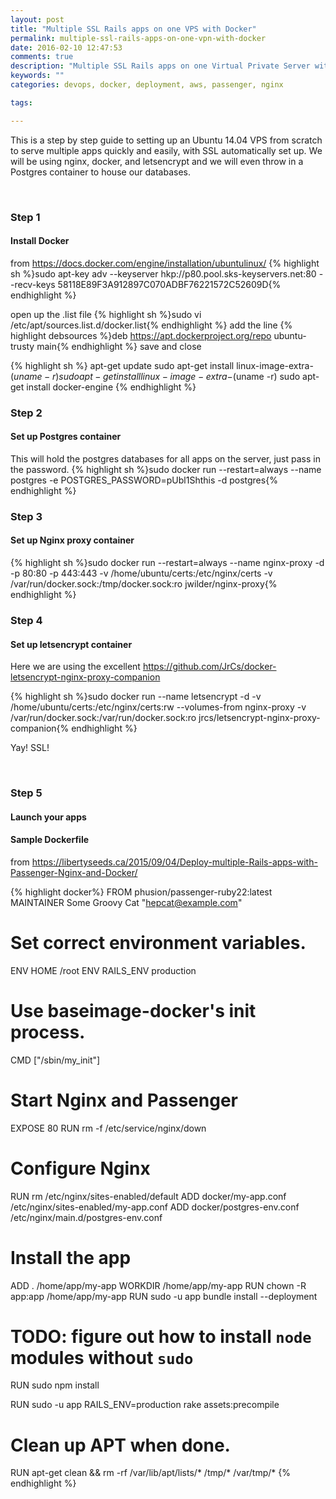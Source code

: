 ```yaml
---
layout: post
title: "Multiple SSL Rails apps on one VPS with Docker"
permalink: multiple-ssl-rails-apps-on-one-vpn-with-docker
date: 2016-02-10 12:47:53
comments: true
description: "Multiple SSL Rails apps on one Virtual Private Server with Docker"
keywords: ""
categories: devops, docker, deployment, aws, passenger, nginx

tags:

---
```

This is a step by step guide to setting up an Ubuntu 14.04 VPS from scratch to serve multiple apps quickly and easily, with SSL automatically set up.  We will be using nginx, docker, and letsencrypt and we will even throw in a Postgres container to house our databases.

<br />

### Step 1

#### Install Docker

from <https://docs.docker.com/engine/installation/ubuntulinux/>
{% highlight sh %}sudo apt-key adv --keyserver hkp://p80.pool.sks-keyservers.net:80 --recv-keys 58118E89F3A912897C070ADBF76221572C52609D{% endhighlight %}

open up the .list file
{% highlight sh %}sudo vi /etc/apt/sources.list.d/docker.list{% endhighlight %}
add the line
{% highlight debsources %}deb https://apt.dockerproject.org/repo ubuntu-trusty main{% endhighlight %}
save and close

{% highlight sh %}
apt-get update
sudo apt-get install linux-image-extra-$(uname -r)sudo apt-get install linux-image-extra-$(uname -r)
sudo apt-get install docker-engine
{% endhighlight %}
<br />

### Step 2

#### Set up Postgres container

This will hold the postgres databases for all apps on the server, just pass in the password.
{% highlight sh %}sudo docker run --restart=always --name postgres -e POSTGRES_PASSWORD=pUbl1Shthis -d postgres{% endhighlight %}
<br />

### Step 3

#### Set up Nginx proxy container

{% highlight sh %}sudo docker run --restart=always --name nginx-proxy -d -p 80:80 -p 443:443 -v /home/ubuntu/certs:/etc/nginx/certs -v /var/run/docker.sock:/tmp/docker.sock:ro jwilder/nginx-proxy{% endhighlight %}
<br />

### Step 4

#### Set up letsencrypt container

Here we are using the excellent <https://github.com/JrCs/docker-letsencrypt-nginx-proxy-companion>

{% highlight sh %}sudo docker run --name letsencrypt -d -v /home/ubuntu/certs:/etc/nginx/certs:rw --volumes-from nginx-proxy -v /var/run/docker.sock:/var/run/docker.sock:ro jrcs/letsencrypt-nginx-proxy-companion{% endhighlight %}

Yay! SSL!

<br />

### Step 5

#### Launch your apps

#### Sample Dockerfile

from <https://libertyseeds.ca/2015/09/04/Deploy-multiple-Rails-apps-with-Passenger-Nginx-and-Docker/>

{% highlight docker%}
FROM phusion/passenger-ruby22:latest
MAINTAINER Some Groovy Cat "hepcat@example.com"

# Set correct environment variables.
ENV HOME /root
ENV RAILS_ENV production

# Use baseimage-docker's init process.
CMD ["/sbin/my_init"]

# Start Nginx and Passenger
EXPOSE 80
RUN rm -f /etc/service/nginx/down

# Configure Nginx
RUN rm /etc/nginx/sites-enabled/default
ADD docker/my-app.conf /etc/nginx/sites-enabled/my-app.conf
ADD docker/postgres-env.conf /etc/nginx/main.d/postgres-env.conf

# Install the app
ADD . /home/app/my-app
WORKDIR /home/app/my-app
RUN chown -R app:app /home/app/my-app
RUN sudo -u app bundle install --deployment

# TODO: figure out how to install `node` modules without `sudo`
RUN sudo npm install

RUN sudo -u app RAILS_ENV=production rake assets:precompile

# Clean up APT when done.
RUN apt-get clean && rm -rf /var/lib/apt/lists/* /tmp/* /var/tmp/*
{% endhighlight %}
